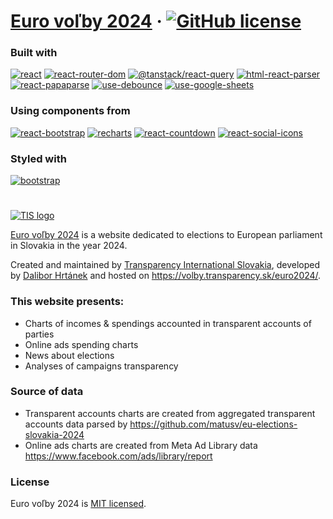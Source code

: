 # [Euro voľby 2024](https://volby.transparency.sk/euro2024/) &middot; [![GitHub license](https://img.shields.io/badge/license-MIT-yellow.svg)](https://github.com/dacko-sk/tis-volby-prezident-24/blob/main/LICENSE)

### Built with

[![react](https://img.shields.io/badge/react-v18.2.0-blue)](https://www.npmjs.com/package/react)
[![react-router-dom](https://img.shields.io/badge/react--router--dom-v6.7.0-blue)](https://www.npmjs.com/package/react-router-dom)
[![@tanstack/react-query](https://img.shields.io/badge/@tanstack/react--query-v4.23.0-blue)](https://www.npmjs.com/package/@tanstack/react-query)
[![html-react-parser](https://img.shields.io/badge/html--react--parser-v3.0.8-blue)](https://www.npmjs.com/package/html-react-parser)
[![react-papaparse](https://img.shields.io/badge/react--papaparse-v4.1.0-blue)](https://www.npmjs.com/package/react-papaparse)
[![use-debounce](https://img.shields.io/badge/use--debounce-v9.0.3-blue)](https://www.npmjs.com/package/use-debounce)
[![use-google-sheets](https://img.shields.io/badge/use--google--sheets-v2.0.0-blue)](https://www.npmjs.com/package/use-debounce)

### Using components from

[![react-bootstrap](https://img.shields.io/badge/react--bootstrap-v2.7.0-yellowgreen)](https://www.npmjs.com/package/react-bootstrap)
[![recharts](https://img.shields.io/badge/recharts-v2.5.0-yellowgreen)](https://www.npmjs.com/package/recharts)
[![react-countdown](https://img.shields.io/badge/react--countdown-v2.3.5-yellowgreen)](https://www.npmjs.com/package/react-countdown)
[![react-social-icons](https://img.shields.io/badge/react--social--icons-v5.15.0-yellowgreen)](https://www.npmjs.com/package/react-social-icons)

### Styled with

[![bootstrap](https://img.shields.io/badge/bootstrap-v5.2.3-orange)](https://www.npmjs.com/package/bootstrap)

#

[![TIS logo](https://transparency.sk/wp-content/uploads/2020/11/tis_full-1.svg)](https://transparency.sk)

[Euro voľby 2024](https://volby.transparency.sk/euro2024/) is a website dedicated to elections to European parliament in Slovakia in the year 2024.

Created and maintained by [Transparency International Slovakia](https://transparency.sk/), developed by [Dalibor Hrtánek](https://github.com/dacko-sk) and hosted on https://volby.transparency.sk/euro2024/.

### This website presents:

-   Charts of incomes & spendings accounted in transparent accounts of parties
-   Online ads spending charts
-   News about elections
-   Analyses of campaigns transparency

### Source of data

-   Transparent accounts charts are created from aggregated transparent accounts data parsed by
    https://github.com/matusv/eu-elections-slovakia-2024
-   Online ads charts are created from Meta Ad Library data
    https://www.facebook.com/ads/library/report

### License

Euro voľby 2024 is [MIT licensed](./LICENSE).
